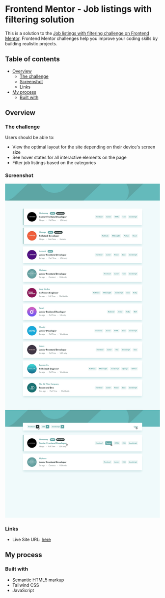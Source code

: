 # Frontend Mentor - Job listings with filtering solution

This is a solution to the [Job listings with filtering challenge on Frontend Mentor](https://www.frontendmentor.io/challenges/job-listings-with-filtering-ivstIPCt). Frontend Mentor challenges help you improve your coding skills by building realistic projects. 

## Table of contents

- [Overview](#overview)
  - [The challenge](#the-challenge)
  - [Screenshot](#screenshot)
  - [Links](#links)
- [My process](#my-process)
  - [Built with](#built-with)

## Overview

### The challenge

Users should be able to:

- View the optimal layout for the site depending on their device's screen size
- See hover states for all interactive elements on the page
- Filter job listings based on the categories

### Screenshot

![Desktop design](https://github.com/thuytranj/static_job_listings_master/blob/24e049699d4e553a12daf65f136a5dad0162245c/design/desktop-design.jpg)
![Active states](https://github.com/thuytranj/static_job_listings_master/blob/24e049699d4e553a12daf65f136a5dad0162245c/design/active-states.jpg)

### Links
- Live Site URL: [here](https://thuytranj.github.io/static_job_listings_master/)

## My process

### Built with

- Semantic HTML5 markup
- Tailwind CSS
- JavaScript
